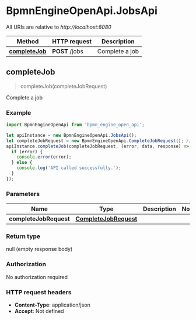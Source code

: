 # BpmnEngineOpenApi.JobsApi

All URIs are relative to *http://localhost:8080*

Method | HTTP request | Description
------------- | ------------- | -------------
[**completeJob**](JobsApi.md#completeJob) | **POST** /jobs | Complete a job



## completeJob

> completeJob(completeJobRequest)

Complete a job

### Example

```javascript
import BpmnEngineOpenApi from 'bpmn_engine_open_api';

let apiInstance = new BpmnEngineOpenApi.JobsApi();
let completeJobRequest = new BpmnEngineOpenApi.CompleteJobRequest(); // CompleteJobRequest | 
apiInstance.completeJob(completeJobRequest, (error, data, response) => {
  if (error) {
    console.error(error);
  } else {
    console.log('API called successfully.');
  }
});
```

### Parameters


Name | Type | Description  | Notes
------------- | ------------- | ------------- | -------------
 **completeJobRequest** | [**CompleteJobRequest**](CompleteJobRequest.md)|  | 

### Return type

null (empty response body)

### Authorization

No authorization required

### HTTP request headers

- **Content-Type**: application/json
- **Accept**: Not defined

